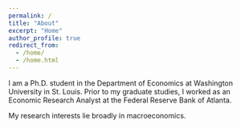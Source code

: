 ```yaml
---
permalink: /
title: "About"
excerpt: "Home"
author_profile: true
redirect_from: 
  - /home/
  - /home.html
---
```


I am a Ph.D. student in the Department of Economics at Washington University in St. Louis. Prior to my graduate studies, I worked as an Economic Research Analyst at the Federal Reserve Bank of Atlanta.

My research interests lie broadly in macroeconomics.